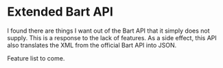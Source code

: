 Extended Bart API
=========================

I found there are things I want out of the Bart API that it simply does
not supply. This is a response to the lack of features. As a side effect,
this API also translates the XML from the official Bart API into JSON.

Feature list to come.
